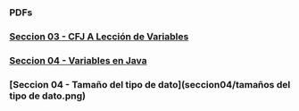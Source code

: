 ### PDFs

### [Seccion 03 - CFJ A Lección de Variables](seccion03/CFJ-A-Leccion-Variables.pdf)

### [Seccion 04 - Variables en Java](seccion04/01-VariablesJava.pdf)
### [Seccion 04 - Tamaño del tipo de dato](seccion04/tamaños del tipo de dato.png)